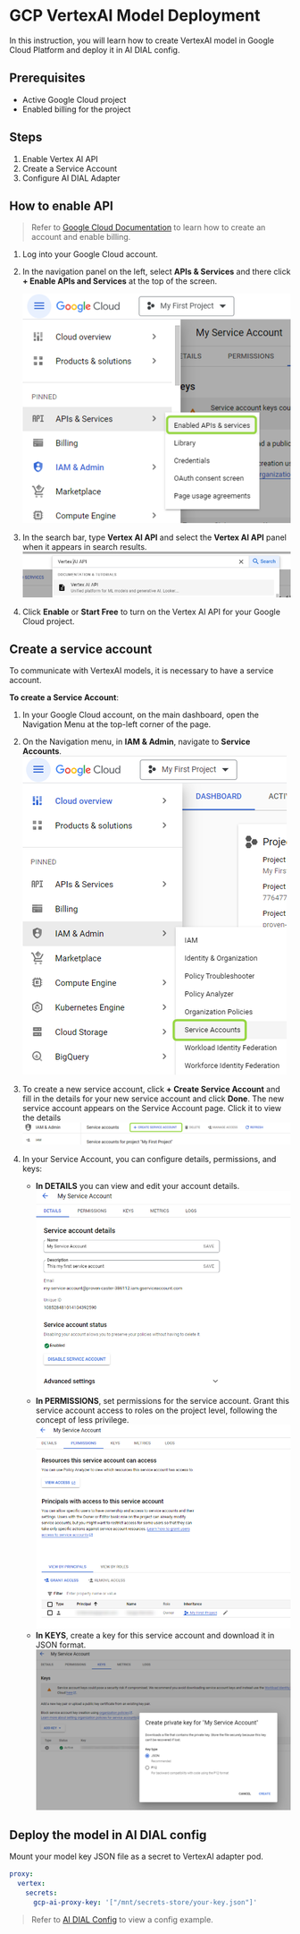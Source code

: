 # GCP VertexAI Model Deployment

In this instruction, you will learn how to create VertexAI model in Google Cloud Platform and deploy it in AI DIAL config.

## Prerequisites

* Active Google Cloud project
* Enabled billing for the project

## Steps
  
1. Enable Vertex AI API
2. Create a Service Account
3. Configure AI DIAL Adapter

## How to enable API

> Refer to [Google Cloud Documentation](https://cloud.google.com/vertex-ai/docs/featurestore/setup) to learn how to create an account and enable billing.

1.	Log into your Google Cloud account.
2.	In the navigation panel on the left, select **APIs & Services** and there click **+ Enable APIs and Services** at the top of the screen.

  	![](img/gcp9.png)
  	
4.	In the search bar, type **Vertex AI API** and select the **Vertex AI API** panel when it appears in search results.
   ![](img/gcp10.png)
5.	Click **Enable** or **Start Free** to turn on the Vertex AI API for your Google Cloud project.
   
## Create a service account

To communicate with VertexAI models, it is necessary to have a service account.

**To create a Service Account**:

1.	In your Google Cloud account, on the main dashboard, open the Navigation Menu at the top-left corner of the page.
2.	On the Navigation menu, in **IAM & Admin**, navigate to **Service Accounts**.
   ![](img/gcp1.png)
3.	To create a new service account, click **+ Create Service Account** and fill in the details for your new service account and click **Done**. The new service account appears on the Service Account page. Click it to view the details
  ![](img/gcp2-1.png)
4.	In your Service Account, you can configure details, permissions, and keys:

    * **In DETAILS** you can view and edit your account details.
    ![](img/gcp7.png)
    * **In PERMISSIONS**, set permissions for the service account. Grant this service account access to roles on the project level, following the concept of less privilege.
    ![](img/gcp8.png)
    * **In KEYS**, create a key for this service account and download it in JSON format.
    ![](img/gcp6.png)

## Deploy the model in AI DIAL config

Mount your model key JSON file as a secret to VertexAI adapter pod.

```yaml
proxy:
  vertex:
    secrets:
      gcp-ai-proxy-key: '["/mnt/secrets-store/your-key.json"]'
```
> Refer to [AI DIAL Config](https://github.com/epam/ai-dial/tree/main/docs/Deployment/dialConfig.yaml) to view a config example.

